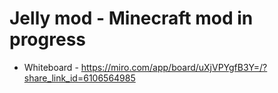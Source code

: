 # Jelly mod - Minecraft mod in progress

* Whiteboard - https://miro.com/app/board/uXjVPYgfB3Y=/?share_link_id=6106564985
